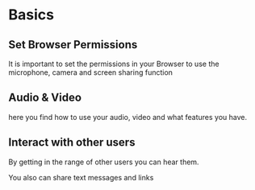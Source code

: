 

# Basics

## Set Browser Permissions

It is important to set the permissions in your Browser to use the microphone, camera and screen sharing function

## Audio & Video

here you find how to use your audio, video and what features you have.

## Interact with other users

By getting in the range of other users you can hear them.

You also can share text messages and links